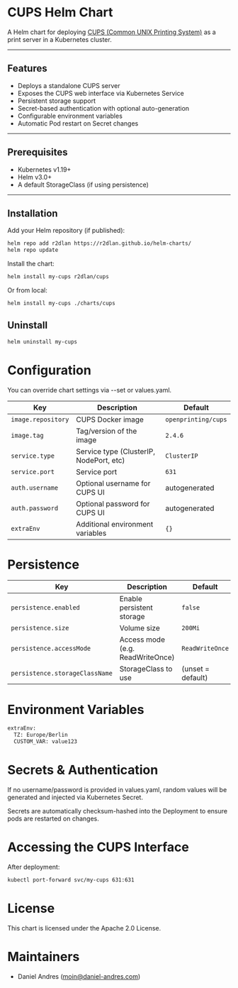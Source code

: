 # CUPS Helm Chart

A Helm chart for deploying [CUPS (Common UNIX Printing System)](https://www.cups.org/) as a print server in a Kubernetes cluster.

---

## Features

- Deploys a standalone CUPS server
- Exposes the CUPS web interface via Kubernetes Service
- Persistent storage support
- Secret-based authentication with optional auto-generation
- Configurable environment variables
- Automatic Pod restart on Secret changes

---

## Prerequisites

- Kubernetes v1.19+
- Helm v3.0+
- A default StorageClass (if using persistence)

---

## Installation

Add your Helm repository (if published):

```bash
helm repo add r2dlan https://r2dlan.github.io/helm-charts/
helm repo update
```

Install the chart:

```bash
helm install my-cups r2dlan/cups
```

Or from local:

```bash
helm install my-cups ./charts/cups
```

## Uninstall

```bash
helm uninstall my-cups
```

# Configuration

You can override chart settings via --set or values.yaml.

| Key                | Description                             | Default             |
| ------------------ | --------------------------------------- | ------------------- |
| `image.repository` | CUPS Docker image                       | `openprinting/cups` |
| `image.tag`        | Tag/version of the image                | `2.4.6`             |
| `service.type`     | Service type (ClusterIP, NodePort, etc) | `ClusterIP`         |
| `service.port`     | Service port                            | `631`               |
| `auth.username`    | Optional username for CUPS UI           | autogenerated       |
| `auth.password`    | Optional password for CUPS UI           | autogenerated       |
| `extraEnv`         | Additional environment variables        | `{}`                |

# Persistence

| Key                            | Description                      | Default           |
| ------------------------------ | -------------------------------- | ----------------- |
| `persistence.enabled`          | Enable persistent storage        | `false`           |
| `persistence.size`             | Volume size                      | `200Mi`           |
| `persistence.accessMode`       | Access mode (e.g. ReadWriteOnce) | `ReadWriteOnce`   |
| `persistence.storageClassName` | StorageClass to use              | (unset = default) |

# Environment Variables

```bash
extraEnv:
  TZ: Europe/Berlin
  CUSTOM_VAR: value123
```

# Secrets & Authentication

If no username/password is provided in values.yaml, random values will be generated and injected via Kubernetes Secret.

Secrets are automatically checksum-hashed into the Deployment to ensure pods are restarted on changes.

# Accessing the CUPS Interface

After deployment:

```bash
kubectl port-forward svc/my-cups 631:631
```

# License

This chart is licensed under the Apache 2.0 License.

# Maintainers

- Daniel Andres (moin@daniel-andres.com)
